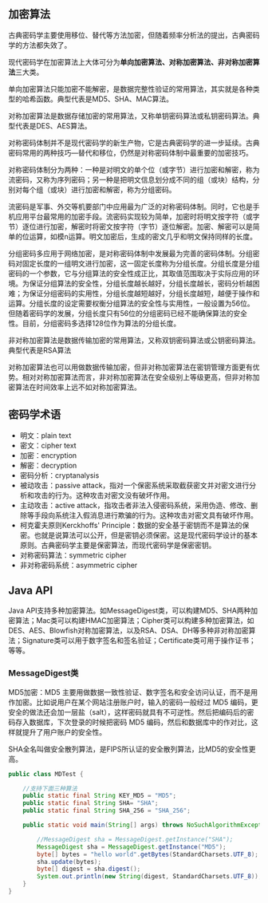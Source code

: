 ## 加密算法

古典密码学主要使用移位、替代等方法加密，但随着频率分析法的提出，古典密码学的方法都失效了。

现代密码学在加密算法上大体可分为**单向加密算法、对称加密算法、非对称加密算法**三大类。

单向加密算法只能加密不能解密，是数据完整性验证的常用算法，其实就是各种类型的哈希函数。典型代表是MD5、SHA、MAC算法。

对称加密算法是数据存储加密的常用算法，又称单钥密码算法或私钥密码算法。典型代表是DES、AES算法。

对称密码体制并不是现代密码学的新生产物，它是古典密码学的进一步延续。古典密码常用的两种技巧—替代和移位，仍然是对称密码体制中最重要的加密技巧。

对称密码体制分为两种：一种是对明文的单个位（或字节）进行加密和解密，称为流密码，又称为序列密码；另一种是把明文信息划分成不同的组（或块）结构，分别对每个组（或块）进行加密和解密，称为分组密码。

流密码是军事、外交等机要部门中应用最为广泛的对称密码体制。同时，它也是手机应用平台最常用的加密手段。流密码实现较为简单，加密时将明文按字符（或字节）逐位进行加密，解密时将密文按字符（字节）逐位解密。加密、解密可以是简单的位运算，如模n运算。明文加密后，生成的密文几乎和明文保持同样的长度。

分组密码多应用于网络加密，是对称密码体制中发展最为完善的密码体制。分组密码对固定长度的一组明文进行加密，这一固定长度称为分组长度。分组长度是分组密码的一个参数，它与分组算法的安全性成正比，其取值范围取决于实际应用的环境。为保证分组算法的安全性，分组长度越长越好，分组长度越长，密码分析越困难；为保证分组密码的实用性，分组长度越短越好，分组长度越短，越便于操作和运算。分组长度的设定需要权衡分组算法的安全性与实用性，一般设置为56位。但随着密码学的发展，分组长度只有56位的分组密码已经不能确保算法的安全性。目前，分组密码多选择128位作为算法的分组长度。

非对称加密算法是数据传输加密的常用算法，又称双钥密码算法或公钥密码算法。典型代表是RSA算法

对称加密算法也可以用做数据传输加密，但非对称加密算法在密钥管理方面更有优势。相对对称加密算法而言，非对称加密算法在安全级别上等级更高，但非对称加密算法在时间效率上远不如对称加密算法。

## 密码学术语

* 明文：plain text
* 密文：cipher text
* 加密：encryption
* 解密：decryption
* 密码分析：cryptanalysis
* 被动攻击：passive attack，指对一个保密系统采取截获密文并对密文进行分析和攻击的行为。这种攻击对密文没有破坏作用。
* 主动攻击：active attack，指攻击者非法入侵密码系统，采用伪造、修改、删除等手段向系统注入假消息进行欺骗的行为。这种攻击对密文具有破坏作用。
* 柯克霍夫原则Kerckhoffs' Principle：数据的安全基于密钥而不是算法的保密。也就是说算法可以公开，但是密钥必须保密。这是现代密码学设计的基本原则。古典密码学主要是保密算法，而现代密码学是保密密钥。
* 对称密码算法：symmetric cipher
* 非对称密码系统：asymmetric cipher

## Java API

Java API支持多种加密算法。如MessageDigest类，可以构建MD5、SHA两种加密算法；Mac类可以构建HMAC加密算法；Cipher类可以构建多种加密算法，如DES、AES、Blowfish对称加密算法，以及RSA、DSA、DH等多种非对称加密算法；Signature类可以用于数字签名和签名验证；Certificate类可用于操作证书；等等。

### MessageDigest类

MD5加密：MD5 主要用做数据一致性验证、数字签名和安全访问认证，而不是用作加密。比如说用户在某个网站注册账户时，输入的密码一般经过 MD5 编码，更安全的做法还会加一层盐（salt），这样密码就具有不可逆性。然后把编码后的密码存入数据库，下次登录的时候把密码 MD5 编码，然后和数据库中的作对比，这样就提升了用户账户的安全性。

SHA全名叫做安全散列算法，是FIPS所认证的安全散列算法，比MD5的安全性更高。

```java
public class MDTest {

    //支持下面三种算法
    public static final String KEY_MD5 = "MD5";
    public static final String SHA= "SHA";
    public static final String SHA_256 = "SHA_256";

    public static void main(String[] args) throws NoSuchAlgorithmException {

        //MessageDigest sha = MessageDigest.getInstance("SHA");
        MessageDigest sha = MessageDigest.getInstance("MD5");
        byte[] bytes = "hello world".getBytes(StandardCharsets.UTF_8);
        sha.update(bytes);
        byte[] digest = sha.digest();
        System.out.println(new String(digest, StandardCharsets.UTF_8));
    }
}
```

